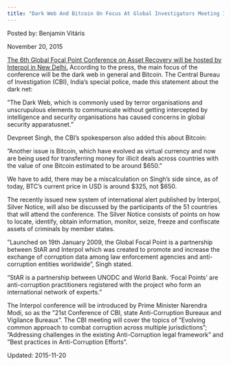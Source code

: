 ```yaml
---
title: "Dark Web And Bitcoin On Focus At Global Investigators Meeting In New Delhi"
---
```


Posted by: Benjamin Vitáris 

<span>November 20, 2015</span>

<p><a href="http://gadgets.ndtv.com/internet/news/dark-web-on-the-agenda-of-global-investigators-meet-in-new-delhi-766303">The 6th Global Focal Point Conference on Asset Recovery will be hosted by Interpol in New Delhi.</a> According to the press, the main focus of the conference will be the dark web in general and Bitcoin. The Central Bureau of Investigation (CBI), India’s special police, made this statement about the dark net:</p>
<p>”The Dark Web, which is commonly used by terror organisations and unscrupulous elements to communicate without getting intercepted by intelligence and security organisations has caused concerns in global security apparatusnet.”</p>
<p>Devpreet Singh, the CBI’s spokesperson also added this about Bitcoin:</p>
<p>”Another issue is Bitcoin, which have evolved as virtual currency and now are being used for transferring money for illicit deals across countries with the value of one Bitcoin estimated to be around $650.”</p>
<p>We have to add, there may be a miscalculation on Singh’s side since, as of today, BTC’s current price in USD is around $325, not $650.</p>
<p>The recently issued new system of international alert published by Interpol, Silver Notice, will also be discussed by the participants of the 51 countries that will attend the conference. The Silver Notice consists of points on how to locate, identify, obtain information, monitor, seize, freeze and confiscate assets of criminals by member states.</p>
<p>”Launched on 19th January 2009, the Global Focal Point is a partnership between StAR and Interpol which was created to promote and increase the exchange of corruption data among law enforcement agencies and anti-corruption entities worldwide”, Singh stated.</p>
<p>&#8220;StAR is a partnership between UNODC and World Bank. &#8216;Focal Points&#8217; are anti-corruption practitioners registered with the project who form an international network of experts.&#8221;</p>
<p>The Interpol conference will be introduced by Prime Minister Narendra Modi, so as the ”21st Conference of CBI, state Anti-Corruption Bureaux and Vigilance Bureaux”. The CBI meeting will cover the topics of ”Evolving common approach to combat corruption across multiple jurisdictions”; ”Addressing challenges in the existing Anti-Corruption legal framework” and ”Best practices in Anti-Corruption Efforts”.</p>

Updated: 2015-11-20

